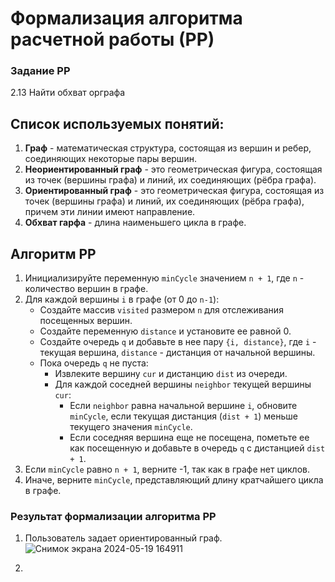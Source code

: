 # Формализация алгоритма расчетной работы (РР)
### Задание РР 
2.13 Найти обхват орграфа


## Список используемых понятий:
1. **Граф** - математическая структура, состоящая из вершин и ребер, соединяющих некоторые пары вершин.
2. **Неориентированный граф** - это геометрическая фигура, состоящая из точек (вершины графа) и линий, их соединяющих (рёбра графа).
3. **Ориентированный граф** - это геометрическая фигура, состоящая из точек (вершины графа) и линий, их соединяющих (рёбра графа), причем эти линии имеют направление.
4. **Обхват гарфа** - длина наименьшего цикла в графе.
   

## Алгоритм РР

1. Инициализируйте переменную `minCycle` значением `n + 1`, где `n` - количество вершин в графе.
2. Для каждой вершины `i` в графе (от 0 до `n-1`):
     - Создайте массив `visited` размером `n` для отслеживания посещенных вершин.
     - Создайте переменную `distance` и установите ее равной 0.
     - Создайте очередь `q` и добавьте в нее пару `{i, distance}`, где `i` - текущая вершина, `distance` - дистанция от начальной вершины.
     - Пока очередь `q` не пуста:
         - Извлеките вершину `cur` и дистанцию `dist` из очереди.
         - Для каждой соседней вершины `neighbor` текущей вершины `cur`:
             - Если `neighbor` равна начальной вершине `i`, обновите `minCycle`, если текущая дистанция (`dist + 1`) меньше текущего значения `minCycle`.
             - Если соседняя вершина еще не посещена, пометьте ее как посещенную и добавьте в очередь `q` с дистанцией `dist + 1`.
3. Если `minCycle` равно `n + 1`, верните -1, так как в графе нет циклов.
4. Иначе, верните `minCycle`, представляющий длину кратчайшего цикла в графе.


### Результат формализации алгоритма РР

1. Пользователь задает ориентированный граф.
   ![Снимок экрана 2024-05-19 164911](https://github.com/iis-32170x/RPIIS/assets/144383538/f25d6a8f-8fae-44dd-bef8-cbf1eb9b2111)

2.

